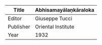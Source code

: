 |Title | Abhisamayālaṇkāraloka 
| --- | --- 
|Editor | Giuseppe Tucci
|Publisher | Oriental Institute
|Year | 1932